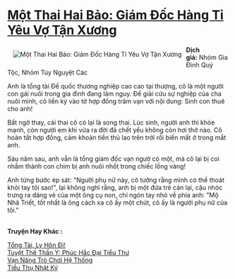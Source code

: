 <a href="https://utruyen.com/mot-thai-hai-bao-giam-doc-hang-ti-yeu-vo-tan-xuong/16760/" title="Một Thai Hai Bảo: Giám Đốc Hàng Tỉ Yêu Vợ Tận Xương"><h1>Một Thai Hai Bảo: Giám Đốc Hàng Tỉ Yêu Vợ Tận Xương</h1></a><div style="display:table"><img align="right" style="float: left; padding: 10px;" src="https://utruyen.com/images/story/200x260/mot-thai-hai-bao-giam-doc-hang-ti-yeu-vo-tan-xuong.jpg" alt="Một Thai Hai Bảo: Giám Đốc Hàng Tỉ Yêu Vợ Tận Xương"><b>Dịch giả:</b> Nhóm Gia Đình Quý Tộc, Nhóm Túy Nguyệt Các<p></p>Anh là tổng tài Đế quốc thương nghiệp cao cao tại thượng, cô là một người con gái nuôi trong gia đình đang lâm nguy. Để giải cứu sự nghiệp của cha nuôi mình, cô liền ký vào tờ hợp đồng trăm vạn với nội dung: Sinh con thuê cho anh!<p></p>Bất ngờ thay, cái thai cô có lại là song thai. Lúc sinh, người anh thì khỏe mạnh, còn người em khi vừa ra đời đã chết yểu không còn hơi thở nào. Cô hoàn tất hợp đồng, cảm khoản tiền thù lao trên trời rồi biến mất ở trong mắt anh.<p></p>Sáu năm sau, anh vẫn là tổng giám đốc vạn ngườ có một, mà cô lại bị coi nhầm thành con chim bị anh nuôi nhốt trong chiếc lồng vàng!<p></p>Anh từng bước ép sát: "Người phụ nữ này, cô tưởng rằng mình có thể thoát khỏi tay tôi sao!", lại không nghĩ rằng, anh bị một đứa trẻ cản lại, cậu nhóc trưng ra dáng vẻ của một ông cụ non, chỉ ngón tay nhỏ về phía anh: "Mộ Nhã Triết, tốt nhất là ông cách xa cô ấy một chút, cô ấy là người phụ nữ của tôi."</div><p><br><b>Truyện Hay Khác :</b></p><a href="https://utruyen.com/tong-tai-ly-hon-di/16053/" alt="Tổng Tài, Ly Hôn Đi!">Tổng Tài, Ly Hôn Đi!</a><br/><a href="https://github.com/quanluxury/truyenhot/tree/master/truyenhay/16315/" alt="Tuyệt Thế Thần Y: Phúc Hắc Đại Tiểu Thư">Tuyệt Thế Thần Y: Phúc Hắc Đại Tiểu Thư</a><br/><a href="https://github.com/quanluxury/ngontinhhot/tree/master/truyenhay/19274/" alt="Vạn Năng Trò Chơi Hệ Thống">Vạn Năng Trò Chơi Hệ Thống</a><br/><a href="https://dammyh.wordpress.com/2019/11/07/tieu-thu-nhat-ky/" alt="Tiểu Thụ Nhật Ký">Tiểu Thụ Nhật Ký</a><br/>